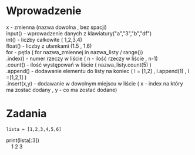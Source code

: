 # Wprowadzenie

x - zmienna (nazwa dowolna , bez spacji)<br />
input() - wprowadzenie danych z klawiatury("a","3","b","df")<br />
int() - liczby całkowite ( 1,2,3,4)<br />
float() - liczby z ułamkami (1.5 , 1.6)<br />
for - pętla ( for nazwa_zmiennej in nazwa_listy / range()) <br />
.index() - numer rzeczy w liście ( n - ilość rzeczy w liście , n-1)<br />
.count() - ilość występowań w liście ( nazwa_listy.count(5) )<br />
.append() - dodawanie elementu do listy na koniec ( l = [1,2] , l.append(1) , l =[1,2,1] )<br />
.insert(x,y) - dodawanie w dowolnym miejscu w liście ( x - index na który ma zostać dodany , y - co ma zostać dodane)<br />

# Zadania
``
                  lista = [1,2,3,4,5,6]
``

print(lista[:3])<br />
&emsp;1     2    3
